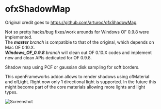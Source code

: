 # ofxShadowMap

Original credit goes to https://github.com/arturoc/ofxShadowMap.

Not so pretty hacks/bug fixes/work arounds for Windows OF 0.9.8 were implemented.  
The ***master** branch* is compatible to that of the original, which depends on Mac OF 0.10.X.  
***Windows_OF_0.9.8** branch* will clean out OF 0.10.X codes and implement new and clean APIs dedicated for OF 0.9.8.  

Shadow map using PCF or gaussian disk sampling for soft borders.  

This openFrameworks addon allows to render shadows using ofMaterial and ofLight. Right now only 1 directional light is supported. In the future this might become part of the core materials allowing more lights and light types.  

![Screenshot](screenshot.png)
